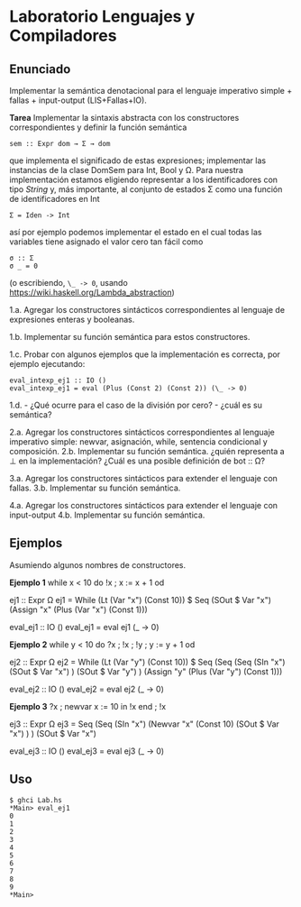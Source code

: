 # Laboratorio Lenguajes y Compiladores #

## Enunciado ##

Implementar la semántica denotacional para el lenguaje imperativo simple +
fallas + input-output (LIS+Fallas+IO).

**Tarea**
Implementar la sintaxis abstracta con los constructores correspondientes y
definir la función semántica

```[Haskell]
sem :: Expr dom → Σ → dom
```

que implementa el significado de estas expresiones; implementar las instancias
de la clase DomSem para Int, Bool y Ω. Para nuestra implementación estamos
eligiendo representar a los identificadores con tipo _String_ y, más importante,
al conjunto de estados Σ como una función de identificadores en Int 

```[Haskell]
Σ = Iden -> Int
```

así por ejemplo podemos implementar el estado en el cual todas las variables tiene
asignado el valor cero tan fácil como

```[Haskell]
σ :: Σ
σ _ = 0
```
(o escribiendo, `\_ -> 0`, usando https://wiki.haskell.org/Lambda_abstraction)

1.a. Agregar los constructores sintácticos correspondientes al lenguaje de
     expresiones enteras y booleanas.

1.b. Implementar su función semántica para estos constructores.

1.c. Probar con algunos ejemplos que la implementación es correcta, por ejemplo
	 ejecutando:
```[Haskell]
eval_intexp_ej1 :: IO ()
eval_intexp_ej1 = eval (Plus (Const 2) (Const 2)) (\_ -> 0)
```
1.d. - ¿Qué ocurre para el caso de la división por cero?
     - ¿cuál es su semántica?

2.a. Agregar los constructores sintácticos correspondientes al lenguaje
     imperativo simple: newvar, asignación, while, sentencia condicional y
     composición.
2.b. Implementar su función semántica. ¿quién representa a ⊥ en la
     implementación? ¿Cuál es una posible definición de bot :: Ω?

3.a. Agregar los constructores sintácticos para extender el lenguaje con fallas.
3.b. Implementar su función semántica.

4.a. Agregar los constructores sintácticos para extender el lenguaje con
     input-output
4.b. Implementar su función semántica.

## Ejemplos ##

Asumiendo algunos nombres de constructores.

**Ejemplo 1**
while x < 10 do
  !x ;
  x := x + 1
od

ej1 :: Expr Ω
ej1 = While (Lt (Var "x") (Const 10)) $
            Seq (SOut $ Var "x")
                (Assign "x" (Plus (Var "x") (Const 1)))

eval_ej1 :: IO ()
eval_ej1 = eval ej1 (\_ -> 0)

**Ejemplo 2**
while y < 10 do
  ?x ;
  !x ;
  !y ;
  y := y + 1
od

ej2 :: Expr Ω
ej2 = While (Lt (Var "y") (Const 10)) $
            Seq (Seq (Seq (SIn "x")
                          (SOut $ Var "x")
                     )
                     (SOut $ Var "y")
                )
                (Assign "y" (Plus (Var "y") (Const 1)))

eval_ej2 :: IO ()
eval_ej2 = eval ej2 (\_ -> 0)

**Ejemplo 3**
?x ;
newvar x := 10 in !x end ;
!x

ej3 :: Expr Ω
ej3 = Seq (Seq (SIn "x")
               (Newvar "x" (Const 10)
                       (SOut $ Var "x")
               )
          )
          (SOut $ Var "x")

eval_ej3 :: IO ()
eval_ej3 = eval ej3 (\_ -> 0)

## Uso ##

```console
$ ghci Lab.hs
*Main> eval_ej1
0
1
2
3
4
5
6
7
8
9
*Main>
```
